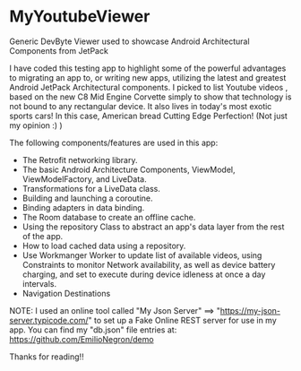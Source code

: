 # MyYoutubeViewer
Generic DevByte Viewer used to showcase Android Architectural Components from JetPack

I have coded this testing app to highlight some of the powerful advantages to migrating an app to, or writing new apps, utilizing the latest and greatest Android JetPack Architectural components. I picked to list Youtube videos , based on the new C8 Mid Engine Corvette simply to show that technology is not bound to any rectangular device. It also lives in today's most exotic sports cars! In this case, American bread Cutting Edge Perfection! (Not just my opinion :) )

The following components/features are used in this app:

* The Retrofit networking library.
* The basic Android Architecture Components, ViewModel, ViewModelFactory, and LiveData.
* Transformations for a LiveData class.
* Building and launching a coroutine.
* Binding adapters in data binding.
* The Room database to create an offline cache.
* Using the repository Class to abstract an app's data layer from the rest of the app.
* How to load cached data using a repository.
* Use Workmanger Worker to update list of available videos, using Constraints to monitor Network availability, as well as device battery charging, and set to execute during device idleness at once a day intervals.
* Navigation Destinations

NOTE: I used an online tool called "My Json Server" ==>  "https://my-json-server.typicode.com/" to set up a Fake Online REST server for use in my app. You can find my "db.json" file entries at: https://github.com/EmilioNegron/demo

Thanks for reading!!
